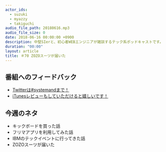 ```yaml
---
actor_ids:
  - suzuki
  - myazzy
  - takiguchi
audio_file_path: 20180616.mp3
audio_file_size: 0
date: 2018-06-16 00:00:00 +0900
description: 中堅SIerと、初心者WEBエンジニアが雑談するテック系ポッドキャストです。
duration: "00:00"
layout: article
title: ＃70 ZOZOスーツが届いた
---
```

## 番組へのフィードバック
* [Twitterは#systemandまで！](https://twitter.com/search?q=%23systemand)
* [iTunesレビューもしていただけると嬉しいです！](https://itunes.apple.com/jp/podcast/systemand-online/id1205168408?mt=2)

## 今週のネタ
* キックボードを買った話
* フリマアプリを利用してみた話
* IBMのテックイベントに行ってきた話
* ZOZOスーツが届いた

